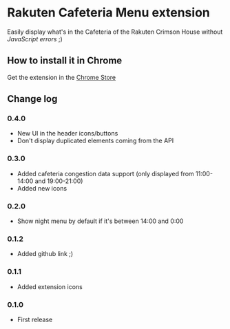 # Rakuten Cafeteria Menu extension

Easily display what's in the Cafeteria of the Rakuten Crimson House without *JavaScript errors* ;)

## How to install it in Chrome

Get the extension in the [Chrome Store](http://bit.ly/rakuten-cafeteria-menu)

## Change log

### 0.4.0
- New UI in the header icons/buttons
- Don't display duplicated elements coming from the API

### 0.3.0
- Added cafeteria congestion data support (only displayed from 11:00-14:00 and 19:00-21:00)
- Added new icons

### 0.2.0
- Show night menu by default if it's between 14:00 and 0:00

### 0.1.2
- Added github link ;)

### 0.1.1
- Added extension icons

### 0.1.0
- First release
